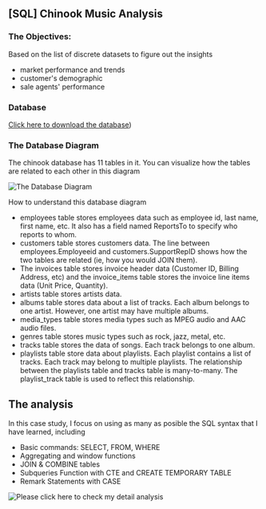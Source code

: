 ## [SQL] Chinook Music Analysis

### The Objectives:
Based on the list of discrete datasets to figure out the insights
- market performance and trends
- customer's demographic
- sale agents' performance

### Database
[Click here to download the database](https://cdn.fs.teachablecdn.com/dRmwOLQsS22FVFbXfh3x))


### The Database Diagram
The chinook database has 11 tables in it. You can visualize how the tables are related to each other in this diagram

![The Database Diagram](https://github.com/trang-nguyen79/chinook-music-analysis/blob/main/Chinook%20Database%20Diagram.png)

How to understand this database diagram

- employees table stores employees data such as employee id, last name, first name, etc. It also has a field named ReportsTo to specify who reports to whom.
- customers table stores customers data. The line between employees.Employeeid and customers.SupportRepID shows how the two tables are related (ie, how you would JOIN them).
- The invoices table stores invoice header data (Customer ID, Billing Address, etc) and the invoice_items table stores the invoice line items data (Unit Price, Quantity).
- artists table stores artists data.
- albums table stores data about a list of tracks. Each album belongs to one artist. However, one artist may have multiple albums.
- media_types table stores media types such as MPEG audio and AAC audio files.
- genres table stores music types such as rock, jazz, metal, etc.
- tracks table stores the data of songs. Each track belongs to one album.
- playlists table store data about playlists. Each playlist contains a list of tracks. Each track may belong to multiple playlists. The relationship between the playlists table and tracks table is many-to-many. The playlist_track table is used to reflect this relationship.

## The analysis
In this case study, I focus on using as many as posible the SQL syntax that I have learned, including
- Basic commands: SELECT, FROM, WHERE
- Aggregating and window functions
- JOIN & COMBINE tables
- Subqueries Function with CTE and CREATE TEMPORARY TABLE
- Remark Statements with CASE

![Please click here to check my detail analysis]((https://github.com/trang-nguyen79/chinook-music-analysis/blob/main/the-analysis-narative))

